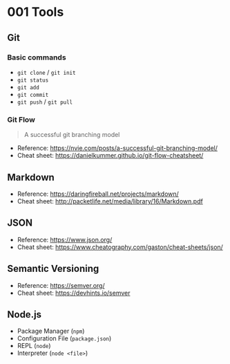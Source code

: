 001 Tools
=========

Git
---

### Basic commands

  * `git clone` / `git init`
  * `git status`
  * `git add`
  * `git commit`
  * `git push` / `git pull`

### Git Flow

  > A successful git branching model

  * Reference: <https://nvie.com/posts/a-successful-git-branching-model/>
  * Cheat sheet: <https://danielkummer.github.io/git-flow-cheatsheet/>

Markdown
--------

  * Reference: <https://daringfireball.net/projects/markdown/>
  * Cheat sheet: <http://packetlife.net/media/library/16/Markdown.pdf>

JSON
----

  * Reference: <https://www.json.org/>
  * Cheat sheet: <https://www.cheatography.com/gaston/cheat-sheets/json/>

Semantic Versioning
-------------------

  * Reference: <https://semver.org/>
  * Cheat sheet: <https://devhints.io/semver>

Node.js
-------

  * Package Manager (`npm`)
  * Configuration File (`package.json`)
  * REPL (`node`)
  * Interpreter (`node <file>`)
